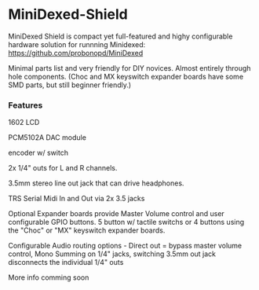# MiniDexed-Shield
MiniDexed Shield is compact yet full-featured and highy configurable hardware solution for runnning Minidexed: https://github.com/probonopd/MiniDexed

Minimal parts list and very friendly for DIY novices. Almost entirely through hole components.  (Choc and MX keyswitch expander boards have some SMD parts, but still beginner friendly.) 
### Features
1602 LCD

PCM5102A DAC module

encoder w/ switch

2x 1/4" outs for L and R channels.

3.5mm stereo line out jack that can drive headphones.

TRS Serial Midi In and Out via 2x 3.5 jacks

Optional Expander boards provide Master Volume control and user configurable GPIO buttons.   5 button w/ tactile switchs or 4 buttons using the "Choc" or "MX" keyswitch expander boards.

Configurable Audio routing options - Direct out = bypass master volume control,  Mono Summing on 1/4" jacks,  switching 3.5mm out jack disconnects the individual 1/4" outs

More info comming soon
